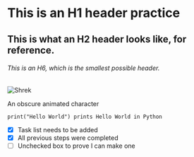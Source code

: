 # This is an H1 header practice
## This is what an H2 header looks like, for reference.
###### This is an H6, which is the smallest possible header.

![Shrek](https://imgs.search.brave.com/l_YVwi9Joj6HLPKyqqjovfdHiOeWLd_xtdaLpcO-Zrg/rs:fit:1200:1080:1/g:ce/aHR0cHM6Ly9pbWFn/ZXMubWV0YWRhdGEu/c2t5LmNvbS9wZC1p/bWFnZS85MWVlZGU5/ZC1jNGMzLTQ1ZWEt/YTJiYy1iYWQ3MWY5/NGYzMmQvMTYtOQ)

An obscure animated character

```
print("Hello World") prints Hello World in Python
```

- [x] Task list needs to be added
- [x] All previous steps were completed
- [ ] Unchecked box to prove I can make one
